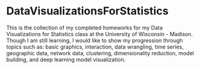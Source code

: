 # DataVisualizationsForStatistics
This is the collection of my completed homeworks for my Data Visualizations for Statistics class at the University of Wisconsin - Madison. Though I am still learning, I would like to show my progression through topics such as: basic graphics, interaction, data wrangling, time series, geographic data, network data, clustering, dimensionality reduction, model building, and deep learning model visualization.
